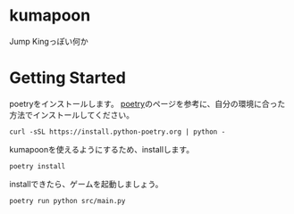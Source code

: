 # kumapoon

Jump Kingっぽい何か

Getting Started
===============

poetryをインストールします。
[poetry](https://python-poetry.org/docs/)のページを参考に、自分の環境に合った方法でインストールしてください。

```
curl -sSL https://install.python-poetry.org | python -
```

kumapoonを使えるようにするため、installします。

```
poetry install
```

installできたら、ゲームを起動しましょう。

```
poetry run python src/main.py
```
